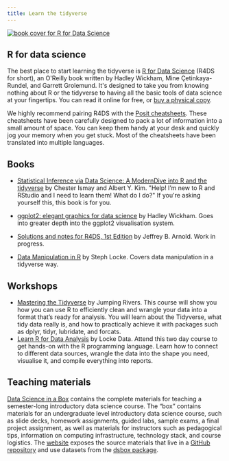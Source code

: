 ```yaml
---
title: Learn the tidyverse
---
```


<!----- Page content ---->
<a href="https://www.amazon.com/Data-Science-Transform-Visualize-Model/dp/1492097403/ref=sr_1_1?crid=19VLZ2HBNTMG2"><img class="bookCover" src="../images/cover.png" alt="book cover for R for Data Science"></a>

<h2 class='noTrickPadding' id='r4ds'>R for data science</h2>

The best place to start learning the tidyverse is [R for Data Science](https://r4ds.hadley.nz/) (R4DS for short), an O'Reilly book written by Hadley Wickham, Mine Çetinkaya-Rundel, and Garrett Grolemund. It's designed to take you from knowing nothing about R or the tidyverse to having all the basic tools of data science at your fingertips. You can read it online for free, or [buy a physical copy](https://www.amazon.com/Data-Science-Transform-Visualize-Model/dp/1492097403/ref=sr_1_1?crid=19VLZ2HBNTMG2). 

We highly recommend pairing R4DS with the [Posit cheatsheets](https://posit.co/resources/cheatsheets/). These cheatsheets have been carefully designed to pack a lot of information into a small amount of space. You can keep them handy at your desk and quickly jog your memory when you get stuck. Most of the cheatsheets have been translated into multiple languages.

## Books

* [Statistical Inference via Data Science: A ModernDive into R and the tidyverse](https://www.moderndive.com/) by
  Chester Ismay and Albert Y. Kim. "Help! I’m new to R and RStudio and I need to learn them! What do I do?" If you're asking yourself this, this book is for you.

* [ggplot2: elegant graphics for data science](https://ggplot2-book.org/) by 
  Hadley Wickham. Goes into greater depth into the ggplot2 visualisation 
  system.
  
* [Solutions and notes for R4DS, 1st Edition](https://jrnold.github.io/r4ds-exercise-solutions/) 
  by Jeffrey B. Arnold. Work in progress.

* [Data Manipulation in R](http://geni.us/datamanipulationir) by Steph Locke. Covers data manipulation in a tidyverse way.

## Workshops

  * [Mastering the Tidyverse](https://www.jumpingrivers.com/training/course/data-tidyverse-dplyr-tidyr-lubridate-forcats/) by Jumping Rivers. This course will show you how you can use R to efficiently clean and wrangle your data into a format that’s ready for analysis. You will learn about the Tidyverse, what tidy data really is, and how to practically achieve it with packages such as dplyr, tidyr, lubridate, and forcats.
  * [Learn R for Data Analysis](https://itsalocke.com/courses/intro-to-r/) by Locke Data. Attend this two day course to get hands-on with the R programming language. Learn how to connect to different data sources, wrangle the data into the shape you need, visualise it, and compile everything into reports.

## Teaching materials

[Data Science in a Box](https://datasciencebox.org/) contains the complete materials for teaching a semester-long introductory data science course. The “box” contains materials for an undergraduate level introductory data science course, such as slide decks, homework assignments, guided labs, sample exams, a final project assignment, as well as materials for instructors such as pedagogical tips, information on computing infrastructure, technology stack, and course logistics. The [website](https://datasciencebox.org/) exposes the source materials that live in a [GitHub repository](https://github.com/rstudio-education/datascience-box) and use datasets from the [dsbox package](https://github.com/tidyverse/dsbox).
